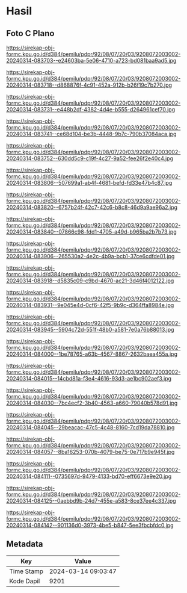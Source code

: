 # Hasil

## Foto C Plano

https://sirekap-obj-formc.kpu.go.id/d384/pemilu/pdpr/92/08/07/20/03/9208072003002-20240314-083703--e24603ba-5e06-4710-a723-bd081baa9ad5.jpg

https://sirekap-obj-formc.kpu.go.id/d384/pemilu/pdpr/92/08/07/20/03/9208072003002-20240314-083718--d868876f-4c91-452a-912b-b26f19c7b270.jpg

https://sirekap-obj-formc.kpu.go.id/d384/pemilu/pdpr/92/08/07/20/03/9208072003002-20240314-083731--e448b2df-4382-4d4e-b555-d264961cef70.jpg

https://sirekap-obj-formc.kpu.go.id/d384/pemilu/pdpr/92/08/07/20/03/9208072003002-20240314-083741--ce68d104-be3b-4448-9b7c-790b37084aca.jpg

https://sirekap-obj-formc.kpu.go.id/d384/pemilu/pdpr/92/08/07/20/03/9208072003002-20240314-083752--630dd5c9-c19f-4c27-9a52-fee26f2e40c4.jpg

https://sirekap-obj-formc.kpu.go.id/d384/pemilu/pdpr/92/08/07/20/03/9208072003002-20240314-083806--507699a1-ab4f-4681-befd-fd33e47b4c87.jpg

https://sirekap-obj-formc.kpu.go.id/d384/pemilu/pdpr/92/08/07/20/03/9208072003002-20240314-083820--6757b24f-42c7-42c6-b8c8-46d9a9ae96a2.jpg

https://sirekap-obj-formc.kpu.go.id/d384/pemilu/pdpr/92/08/07/20/03/9208072003002-20240314-083840--07866c98-fdd1-4705-a49d-b965ba2b7b73.jpg

https://sirekap-obj-formc.kpu.go.id/d384/pemilu/pdpr/92/08/07/20/03/9208072003002-20240314-083906--265530a2-4e2c-4b9a-bcb1-37ce6cdfde01.jpg

https://sirekap-obj-formc.kpu.go.id/d384/pemilu/pdpr/92/08/07/20/03/9208072003002-20240314-083918--d5835c09-c9bd-4670-ac21-3d46f4012122.jpg

https://sirekap-obj-formc.kpu.go.id/d384/pemilu/pdpr/92/08/07/20/03/9208072003002-20240314-083931--9e045e4d-0cf6-42f5-9b9c-d364ffa8984e.jpg

https://sirekap-obj-formc.kpu.go.id/d384/pemilu/pdpr/92/08/07/20/03/9208072003002-20240314-083945--5904c72d-551f-48b0-a581-7e0a76b88013.jpg

https://sirekap-obj-formc.kpu.go.id/d384/pemilu/pdpr/92/08/07/20/03/9208072003002-20240314-084000--1be78765-a63b-4567-8867-2632baea455a.jpg

https://sirekap-obj-formc.kpu.go.id/d384/pemilu/pdpr/92/08/07/20/03/9208072003002-20240314-084015--14cbd81a-f3e4-4616-93d3-ae1bc902aef3.jpg

https://sirekap-obj-formc.kpu.go.id/d384/pemilu/pdpr/92/08/07/20/03/9208072003002-20240314-084030--7bc4ecf2-3b40-4563-a660-79040b578d91.jpg

https://sirekap-obj-formc.kpu.go.id/d384/pemilu/pdpr/92/08/07/20/03/9208072003002-20240314-084045--29beacac-47c5-4c48-8160-7cd19da78810.jpg

https://sirekap-obj-formc.kpu.go.id/d384/pemilu/pdpr/92/08/07/20/03/9208072003002-20240314-084057--8ba16253-070b-4079-be75-0e717b9e945f.jpg

https://sirekap-obj-formc.kpu.go.id/d384/pemilu/pdpr/92/08/07/20/03/9208072003002-20240314-084111--0735697d-9479-4133-bd70-eff6673e9e20.jpg

https://sirekap-obj-formc.kpu.go.id/d384/pemilu/pdpr/92/08/07/20/03/9208072003002-20240314-084125--0aebbd9b-24d7-455e-a583-8ce37ee4c337.jpg

https://sirekap-obj-formc.kpu.go.id/d384/pemilu/pdpr/92/08/07/20/03/9208072003002-20240314-084142--901136d0-3973-4be5-b847-5ee3fbcbfdc0.jpg


## Metadata

| Key        | Value               |
| ---------- | ------------------- |
| Time Stamp | 2024-03-14 09:03:47 |
| Kode Dapil | 9201                |



